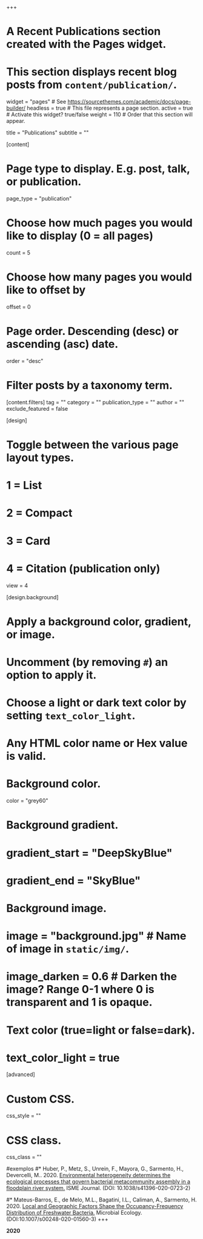 +++
# A Recent Publications section created with the Pages widget.
# This section displays recent blog posts from `content/publication/`.

widget = "pages"  # See https://sourcethemes.com/academic/docs/page-builder/
headless = true  # This file represents a page section.
active = true  # Activate this widget? true/false
weight = 110  # Order that this section will appear.

title = "Publications"
subtitle = ""

[content]
  # Page type to display. E.g. post, talk, or publication.
  page_type = "publication"
  
  # Choose how much pages you would like to display (0 = all pages)
  count = 5
  
  # Choose how many pages you would like to offset by
  offset = 0

  # Page order. Descending (desc) or ascending (asc) date.
  order = "desc"

  # Filter posts by a taxonomy term.
  [content.filters]
    tag = ""
    category = ""
    publication_type = ""
    author = ""
    exclude_featured = false
  
[design]
  # Toggle between the various page layout types.
  #   1 = List
  #   2 = Compact
  #   3 = Card
  #   4 = Citation (publication only)
  view = 4
  
[design.background]
  # Apply a background color, gradient, or image.
  #   Uncomment (by removing `#`) an option to apply it.
  #   Choose a light or dark text color by setting `text_color_light`.
  #   Any HTML color name or Hex value is valid.
    
  # Background color.
  color = "grey60"
  
  # Background gradient.
  # gradient_start = "DeepSkyBlue"
  # gradient_end = "SkyBlue"
  
  # Background image.
  # image = "background.jpg"  # Name of image in `static/img/`.
  # image_darken = 0.6  # Darken the image? Range 0-1 where 0 is transparent and 1 is opaque.

  # Text color (true=light or false=dark).
  # text_color_light = true  
  
[advanced]
 # Custom CSS. 
 css_style = ""
 
 # CSS class.
 css_class = ""
 
#exemplos
#* Huber, P., Metz, S., Unrein, F., Mayora, G., Sarmento, H., Devercelli, M.. 2020. [Environmental heterogeneity determines the ecological processes that govern bacterial metacommunity assembly in a floodplain river system.](https://www.nature.com/articles/s41396-020-0723-2) ISME Journal. (DOI: 10.1038/s41396-020-0723-2)

#* Mateus-Barros, E., de Melo, M.L., Bagatini, I.L., Caliman, A., Sarmento, H. 2020. [Local and Geographic Factors Shape the Occupancy-Frequency Distribution of Freshwater Bacteria.](https://link.springer.com/article/10.1007/s00248-020-01560-3) Microbial Ecology. (DOI:10.1007/s00248-020-01560-3)
+++

**2020**
